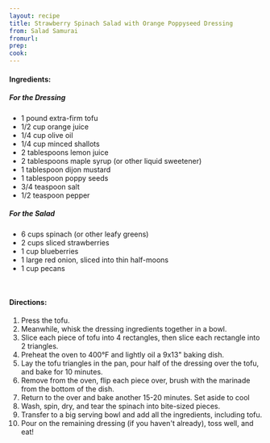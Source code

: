 ```yaml
---
layout: recipe
title: Strawberry Spinach Salad with Orange Poppyseed Dressing
from: Salad Samurai
fromurl: 
prep: 
cook: 
---
```


#### Ingredients:

##### For the Dressing

* 1 pound extra-firm tofu
* 1/2 cup orange juice
* 1/4 cup olive oil
* 1/4 cup minced shallots
* 2 tablespoons lemon juice
* 2 tablespoons maple syrup (or other liquid sweetener)
* 1 tablespoon dijon mustard
* 1 tablespoon poppy seeds
* 3/4 teaspoon salt
* 1/2 teaspoon pepper

##### For the Salad

* 6 cups spinach (or other leafy greens)
* 2 cups sliced strawberries
* 1 cup blueberries
* 1 large red onion, sliced into thin half-moons
* 1 cup pecans

<br>

#### Directions:

1. Press the tofu.
2. Meanwhile, whisk the dressing ingredients together in a bowl.
3. Slice each piece of tofu into 4 rectangles, then slice each
rectangle into 2 triangles.
4. Preheat the oven to 400°F and lightly oil a 9x13" baking dish.
5. Lay the tofu triangles in the pan, pour half of the dressing over
the tofu, and bake for 10 minutes.
6. Remove from the oven, flip each piece over, brush with the marinade
from the bottom of the dish. 
7. Return to the over and bake another 15-20
minutes. Set aside to cool
8. Wash, spin, dry, and tear the spinach into bite-sized pieces.
9. Transfer to a big serving bowl and add all the ingredients,
including tofu.
10. Pour on the remaining dressing (if you haven't already), toss
well, and eat!
